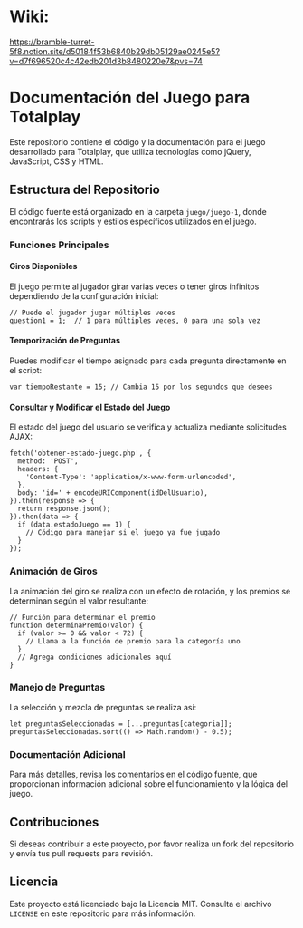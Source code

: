 
# Wiki: 
https://bramble-turret-5f8.notion.site/d50184f53b6840b29db05129ae0245e5?v=d7f696520c4c42edb201d3b8480220e7&pvs=74
# Documentación del Juego para Totalplay

Este repositorio contiene el código y la documentación para el juego desarrollado para Totalplay, que utiliza tecnologías como jQuery, JavaScript, CSS y HTML.

## Estructura del Repositorio

El código fuente está organizado en la carpeta `juego/juego-1`, donde encontrarás los scripts y estilos específicos utilizados en el juego.

### Funciones Principales

#### Giros Disponibles

El juego permite al jugador girar varias veces o tener giros infinitos dependiendo de la configuración inicial:

    // Puede el jugador jugar múltiples veces
    question1 = 1;  // 1 para múltiples veces, 0 para una sola vez

#### Temporización de Preguntas

Puedes modificar el tiempo asignado para cada pregunta directamente en el script:

    var tiempoRestante = 15; // Cambia 15 por los segundos que desees

#### Consultar y Modificar el Estado del Juego

El estado del juego del usuario se verifica y actualiza mediante solicitudes AJAX:

    fetch('obtener-estado-juego.php', {
      method: 'POST',
      headers: {
        'Content-Type': 'application/x-www-form-urlencoded',
      },
      body: 'id=' + encodeURIComponent(idDelUsuario),
    }).then(response => {
      return response.json();
    }).then(data => {
      if (data.estadoJuego == 1) {
        // Código para manejar si el juego ya fue jugado
      }
    });

### Animación de Giros

La animación del giro se realiza con un efecto de rotación, y los premios se determinan según el valor resultante:

    // Función para determinar el premio
    function determinaPremio(valor) {
      if (valor >= 0 && valor < 72) {
        // Llama a la función de premio para la categoría uno
      }
      // Agrega condiciones adicionales aquí
    }

### Manejo de Preguntas

La selección y mezcla de preguntas se realiza así:

    let preguntasSeleccionadas = [...preguntas[categoria]];
    preguntasSeleccionadas.sort(() => Math.random() - 0.5);

### Documentación Adicional

Para más detalles, revisa los comentarios en el código fuente, que proporcionan información adicional sobre el funcionamiento y la lógica del juego.

## Contribuciones

Si deseas contribuir a este proyecto, por favor realiza un fork del repositorio y envía tus pull requests para revisión.

## Licencia

Este proyecto está licenciado bajo la Licencia MIT. Consulta el archivo `LICENSE` en este repositorio para más información.
